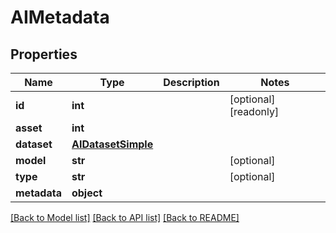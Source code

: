 # AIMetadata

## Properties

Name | Type | Description | Notes
------------ | ------------- | ------------- | -------------
**id** | **int** |  | [optional] [readonly] 
**asset** | **int** |  | 
**dataset** | [**AIDatasetSimple**](AIDatasetSimple.md) |  | 
**model** | **str** |  | [optional] 
**type** | **str** |  | [optional] 
**metadata** | **object** |  | 

[[Back to Model list]](../#documentation-for-models) [[Back to API list]](../#documentation-for-api-endpoints) [[Back to README]](../)


